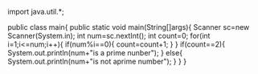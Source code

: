 import java.util.*;

public class main{
  public static void main(String[]args){
    Scanner sc=new Scanner(System.in);
    int num=sc.nextInt();
    int count=0;
    for(int i=1;i<=num;i++){
      if(num%i==0){
        count=count+1;
      }
    }
    if(count==2){
      System.out.println(num+"is a prime nunber");
    }
    else{
      System.out.println(num+"is not aprime number");
    }
  }
}
    
